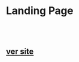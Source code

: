 <h1>Landing Page </h1>
<br>
<br>

## <a href='https://rodolfo-desenvolve.github.io/landing_page/'>ver site</a>

<br>
<br>
